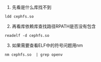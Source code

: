1. 先看是什么库找不到
```
ldd cephfs.so
```

2. 再看库依赖库查找路径RPATH是否没有包含
```
readelf -d cephfs.so
```

3. 如果需要查看ELF中的符号问题用nm

```
nm cephfs.so  | grep openv
```
